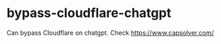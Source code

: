 # bypass-cloudflare-chatgpt
Can bypass Cloudflare on chatgpt. Check https://www.capsolver.com/ 
                                                                                                                       